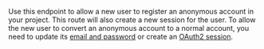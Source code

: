 Use this endpoint to allow a new user to register an anonymous account in your project. This route will also create a new session for the user. To allow the new user to convert an anonymous account to a normal account, you need to update its [email and password](https://appwrite.io/docs/client/account?sdk=web-default#accountCreateAnonymousSession) or create an [OAuth2 session](https://appwrite.io/docs/client/account?sdk=web-default#accountCreateOAuth2Session).